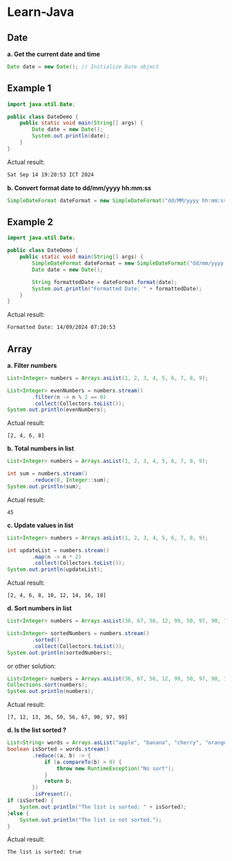# Learn-Java

## Date
**a. Get the current date and time**
```java
Date date = new Date(); // Initialize Date object
```
## Example 1
```java
import java.util.Date;

public class DateDemo {
    public static void main(String[] args) {
        Date date = new Date();
        System.out.println(date);
    }
}
```
Actual result:
```txt
Sat Sep 14 19:20:53 ICT 2024
```

**b. Convert format date to dd/mm/yyyy hh:mm:ss**
```java
SimpleDateFormat dateFormat = new SimpleDateFormat("dd/MM/yyyy hh:mm:ss");
```
## Example 2
```java
import java.util.Date;

public class DateDemo {
    public static void main(String[] args) {
        SimpleDateFormat dateFormat = new SimpleDateFormat("dd/mm/yyyy hh:mm:ss");
        Date date = new Date();

        String formattedDate = dateFormat.format(date);
        System.out.println("Formatted Date: " + formattedDate);
    }
}
```
Actual result:
```txt
Formatted Date: 14/09/2024 07:20:53
```

## Array

**a. Filter numbers**
```java
List<Integer> numbers = Arrays.asList(1, 2, 3, 4, 5, 6, 7, 8, 9);

List<Integer> evenNumbers = numbers.stream()
        .filter(n -> n % 2 == 0)
        .collect(Collectors.toList());
System.out.println(evenNumbers);
```
Actual result:

```
[2, 4, 6, 8]
```

**b. Total numbers in list**
```java
List<Integer> numbers = Arrays.asList(1, 2, 3, 4, 5, 6, 7, 8, 9);

int sum = numbers.stream()
        .reduce(0, Integer::sum);
System.out.println(sum);
```
Actual result:

```
45
```

**c. Update values in list**
```java
List<Integer> numbers = Arrays.asList(1, 2, 3, 4, 5, 6, 7, 8, 9);

int updateList = numbers.stream()
        .map(n -> n * 2)
        .collect(Collectors.toList());
System.out.println(updateList);
```
Actual result:

```
[2, 4, 6, 8, 10, 12, 14, 16, 18]
```

**d. Sort numbers in list**
```java
List<Integer> numbers = Arrays.asList(36, 67, 56, 12, 99, 50, 97, 90, 13, 7);

List<Integer> sortedNumbers = numbers.stream()
        .sorted()
        .collect(Collectors.toList());
System.out.println(sortedNumbers);
```
or other solution:

```java
List<Integer> numbers = Arrays.asList(36, 67, 56, 12, 99, 50, 97, 90, 13, 7);
Collections.sort(numbers);
System.out.println(numbers);
```
Actual result:

```
[7, 12, 13, 36, 50, 56, 67, 90, 97, 99]
```

**d. Is the list sorted ?**
```java
List<String> words = Arrays.asList("apple", "banana", "cherry", "orange");
boolean isSorted = words.stream()
        .reduce((a, b) -> {
            if (a.compareTo(b) > 0) {
                throw new RuntimeException("No sort");
            }
            return b;
        })
        .isPresent();
if (isSorted) {
    System.out.println("The list is sorted: " + isSorted);
}else {
    System.out.println("The list is not sorted.");
}
```
Actual result:

```
The list is sorted: true
```
